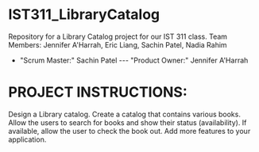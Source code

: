 # IST311_LibraryCatalog #
Repository for a Library Catalog project for our IST 311 class.
Team Members: Jennifer A'Harrah, Eric Liang, Sachin Patel, Nadia Rahim
* "Scrum Master:" Sachin Patel --- "Product Owner:" Jennifer A'Harrah

# PROJECT INSTRUCTIONS:
Design a Library catalog. Create a catalog that contains various books.
Allow the users to search for books and show their status (availability). 
If available, allow the user to check the book out.
Add more features to your application.

